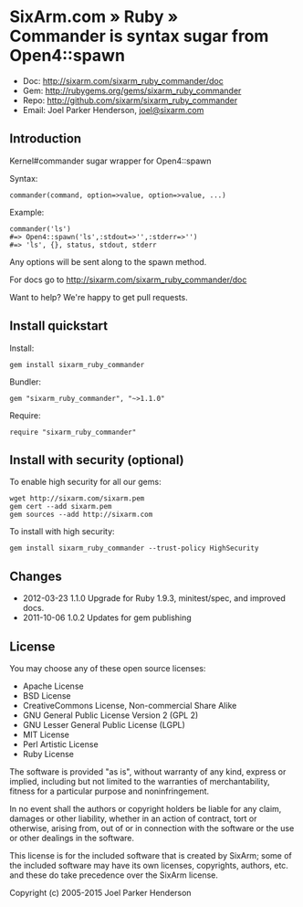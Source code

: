 # SixArm.com » Ruby » <br> Commander is syntax sugar from Open4::spawn

* Doc: <http://sixarm.com/sixarm_ruby_commander/doc>
* Gem: <http://rubygems.org/gems/sixarm_ruby_commander>
* Repo: <http://github.com/sixarm/sixarm_ruby_commander>
* Email: Joel Parker Henderson, <joel@sixarm.com>


## Introduction

Kernel#commander sugar wrapper for Open4::spawn

Syntax:

    commander(command, option=>value, option=>value, ...)

Example:

    commander('ls') 
    #=> Open4::spawn('ls',:stdout=>'',:stderr=>'')
    #=> 'ls', {}, status, stdout, stderr

Any options will be sent along to the spawn method.

For docs go to <http://sixarm.com/sixarm_ruby_commander/doc>

Want to help? We're happy to get pull requests.


## Install quickstart

Install:

    gem install sixarm_ruby_commander

Bundler:

    gem "sixarm_ruby_commander", "~>1.1.0"

Require:

    require "sixarm_ruby_commander"


## Install with security (optional)

To enable high security for all our gems:

    wget http://sixarm.com/sixarm.pem
    gem cert --add sixarm.pem
    gem sources --add http://sixarm.com

To install with high security:

    gem install sixarm_ruby_commander --trust-policy HighSecurity


## Changes

* 2012-03-23 1.1.0 Upgrade for Ruby 1.9.3, minitest/spec, and improved docs.
* 2011-10-06 1.0.2 Updates for gem publishing


## License

You may choose any of these open source licenses:

  * Apache License
  * BSD License
  * CreativeCommons License, Non-commercial Share Alike
  * GNU General Public License Version 2 (GPL 2)
  * GNU Lesser General Public License (LGPL)
  * MIT License
  * Perl Artistic License
  * Ruby License

The software is provided "as is", without warranty of any kind, 
express or implied, including but not limited to the warranties of 
merchantability, fitness for a particular purpose and noninfringement. 

In no event shall the authors or copyright holders be liable for any 
claim, damages or other liability, whether in an action of contract, 
tort or otherwise, arising from, out of or in connection with the 
software or the use or other dealings in the software.

This license is for the included software that is created by SixArm;
some of the included software may have its own licenses, copyrights, 
authors, etc. and these do take precedence over the SixArm license.

Copyright (c) 2005-2015 Joel Parker Henderson
